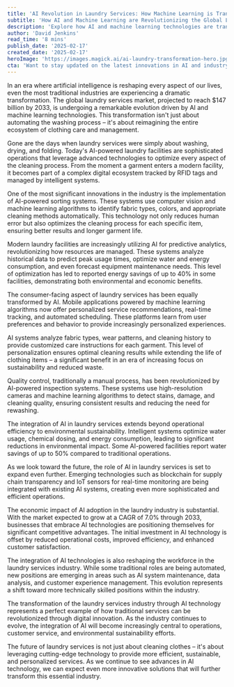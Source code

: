 ```yaml
---
title: 'AI Revolution in Laundry Services: How Machine Learning is Transforming the $156 Billion Cleaning Industry'
subtitle: 'How AI and Machine Learning are Revolutionizing the Global Laundry Industry'
description: 'Explore how AI and machine learning technologies are transforming the global laundry industry's $156 billion market. From smart sorting systems to predictive analytics, discover how these innovations are creating more efficient and sustainable cleaning solutions.'
author: 'David Jenkins'
read_time: '8 mins'
publish_date: '2025-02-17'
created_date: '2025-02-17'
heroImage: 'https://images.magick.ai/ai-laundry-transformation-hero.jpg'
cta: 'Want to stay updated on the latest innovations in AI and industry transformations? Follow us on LinkedIn for daily insights into how technology is reshaping traditional industries!'
---
```


In an era where artificial intelligence is reshaping every aspect of our lives, even the most traditional industries are experiencing a dramatic transformation. The global laundry services market, projected to reach $147 billion by 2033, is undergoing a remarkable evolution driven by AI and machine learning technologies. This transformation isn't just about automating the washing process – it's about reimagining the entire ecosystem of clothing care and management.

Gone are the days when laundry services were simply about washing, drying, and folding. Today's AI-powered laundry facilities are sophisticated operations that leverage advanced technologies to optimize every aspect of the cleaning process. From the moment a garment enters a modern facility, it becomes part of a complex digital ecosystem tracked by RFID tags and managed by intelligent systems.

One of the most significant innovations in the industry is the implementation of AI-powered sorting systems. These systems use computer vision and machine learning algorithms to identify fabric types, colors, and appropriate cleaning methods automatically. This technology not only reduces human error but also optimizes the cleaning process for each specific item, ensuring better results and longer garment life.

Modern laundry facilities are increasingly utilizing AI for predictive analytics, revolutionizing how resources are managed. These systems analyze historical data to predict peak usage times, optimize water and energy consumption, and even forecast equipment maintenance needs. This level of optimization has led to reported energy savings of up to 40% in some facilities, demonstrating both environmental and economic benefits.

The consumer-facing aspect of laundry services has been equally transformed by AI. Mobile applications powered by machine learning algorithms now offer personalized service recommendations, real-time tracking, and automated scheduling. These platforms learn from user preferences and behavior to provide increasingly personalized experiences.

AI systems analyze fabric types, wear patterns, and cleaning history to provide customized care instructions for each garment. This level of personalization ensures optimal cleaning results while extending the life of clothing items – a significant benefit in an era of increasing focus on sustainability and reduced waste.

Quality control, traditionally a manual process, has been revolutionized by AI-powered inspection systems. These systems use high-resolution cameras and machine learning algorithms to detect stains, damage, and cleaning quality, ensuring consistent results and reducing the need for rewashing.

The integration of AI in laundry services extends beyond operational efficiency to environmental sustainability. Intelligent systems optimize water usage, chemical dosing, and energy consumption, leading to significant reductions in environmental impact. Some AI-powered facilities report water savings of up to 50% compared to traditional operations.

As we look toward the future, the role of AI in laundry services is set to expand even further. Emerging technologies such as blockchain for supply chain transparency and IoT sensors for real-time monitoring are being integrated with existing AI systems, creating even more sophisticated and efficient operations.

The economic impact of AI adoption in the laundry industry is substantial. With the market expected to grow at a CAGR of 7.0% through 2033, businesses that embrace AI technologies are positioning themselves for significant competitive advantages. The initial investment in AI technology is offset by reduced operational costs, improved efficiency, and enhanced customer satisfaction.

The integration of AI technologies is also reshaping the workforce in the laundry services industry. While some traditional roles are being automated, new positions are emerging in areas such as AI system maintenance, data analysis, and customer experience management. This evolution represents a shift toward more technically skilled positions within the industry.

The transformation of the laundry services industry through AI technology represents a perfect example of how traditional services can be revolutionized through digital innovation. As the industry continues to evolve, the integration of AI will become increasingly central to operations, customer service, and environmental sustainability efforts.

The future of laundry services is not just about cleaning clothes – it's about leveraging cutting-edge technology to provide more efficient, sustainable, and personalized services. As we continue to see advances in AI technology, we can expect even more innovative solutions that will further transform this essential industry.